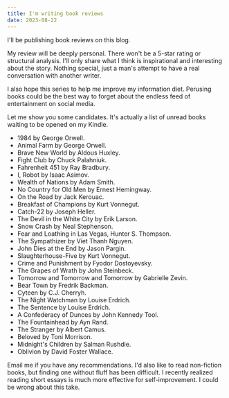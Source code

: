 ```yaml
---
title: I'm writing book reviews
date: 2023-08-22
---
```


I'll be publishing book reviews on this blog.

My review will be deeply personal. There won't be a 5-star rating or structural analysis. I'll only share what I think is inspirational and interesting about the story. Nothing special, just a man's attempt to have a real conversation with another writer.

I also hope this series to help me improve my information diet. Perusing books could be the best way to forget about the endless feed of entertainment on social media. 

Let me show you some candidates. It's actually a list of unread books waiting to be opened on my Kindle.
- 1984 by George Orwell.
- Animal Farm by George Orwell.
- Brave New World by Aldous Huxley.
- Fight Club by Chuck Palahniuk.
- Fahrenheit 451 by Ray Bradbury.
- I, Robot by Isaac Asimov.
- Wealth of Nations by Adam Smith.
- No Country for Old Men by Ernest Hemingway.
- On the Road by Jack Kerouac.
- Breakfast of Champions by Kurt Vonnegut.
- Catch-22 by Joseph Heller.
- The Devil in the White City by Erik Larson.
- Snow Crash by Neal Stephenson.
- Fear and Loathing in Las Vegas, Hunter S. Thompson.
- The Sympathizer by Viet Thanh Nguyen.
- John Dies at the End by Jason Pargin.
- Slaughterhouse-Five by Kurt Vonnegut.
- Crime and Punishment by Fyodor Dostoyevsky.
- The Grapes of Wrath by John Steinbeck.
- Tomorrow and Tomorrow and Tomorrow by Gabrielle Zevin.
- Bear Town by Fredrik Backman.
- Cyteen by C.J. Cherryh.
- The Night Watchman by Louise Erdrich.
- The Sentence by Louise Erdrich.
- A Confederacy of Dunces by John Kennedy Tool.
- The Fountainhead by Ayn Rand.
- The Stranger by Albert Camus.
- Beloved by Toni Morrison.
- Midnight's Children by Salman Rushdie.
- Oblivion by David Foster Wallace. 

Email me if you have any recommendations. I'd also like to read non-fiction books, but finding one without fluff has been difficult. I recently realized reading short essays is much more effective for self-improvement. I could be wrong about this take.